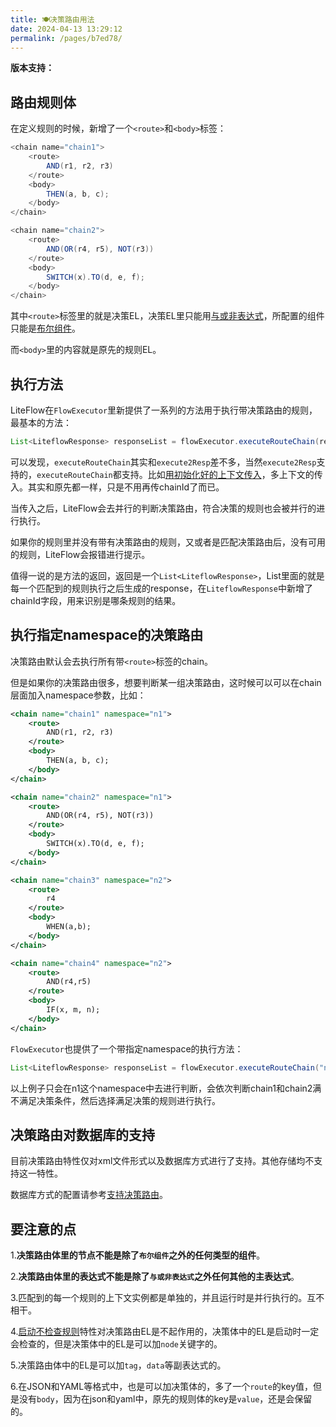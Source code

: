 ```yaml
---
title: 🍽决策路由用法
date: 2024-04-13 13:29:12
permalink: /pages/b7ed78/
---
```


**版本支持：**<Badge text="v2.12.0+" vertical="middle"/>

## 路由规则体

在定义规则的时候，新增了一个`<route>`和`<body>`标签：

```java
<chain name="chain1">
    <route>
        AND(r1, r2, r3)
    </route>
    <body>
        THEN(a, b, c);
    </body>
</chain>

<chain name="chain2">
    <route>
        AND(OR(r4, r5), NOT(r3))
    </route>
    <body>
        SWITCH(x).TO(d, e, f);
    </body>
</chain>
```

其中`<route>`标签里的就是决策EL，决策EL里只能用[与或非表达式](/pages/a8b344/)，所配置的组件只能是[布尔组件](/pages/cb0b59/)。

而`<body>`里的内容就是原先的规则EL。

## 执行方法

LiteFlow在`FlowExecutor`里新提供了一系列的方法用于执行带决策路由的规则，最基本的方法：

```java
List<LiteflowResponse> responseList = flowExecutor.executeRouteChain(requestData, YourContext.class);
```

可以发现，`executeRouteChain`其实和`execute2Resp`差不多，当然`execute2Resp`支持的，`executeRouteChain`都支持。比如[用初始化好的上下文传入](/pages/501abf/)，多上下文的传入。其实和原先都一样，只是不用再传chainId了而已。

当传入之后，LiteFlow会去并行的判断决策路由，符合决策的规则也会被并行的进行执行。

如果你的规则里并没有带有决策路由的规则，又或者是匹配决策路由后，没有可用的规则，LiteFlow会报错进行提示。

值得一说的是方法的返回，返回是一个`List<LiteflowResponse>`，List里面的就是每一个匹配到的规则执行之后生成的response，在`LiteflowResponse`中新增了chainId字段，用来识别是哪条规则的结果。

## 执行指定namespace的决策路由<Badge text="v2.12.1+"/>

决策路由默认会去执行所有带`<route>`标签的chain。

但是如果你的决策路由很多，想要判断某一组决策路由，这时候可以可以在chain层面加入namespace参数，比如：

```xml
<chain name="chain1" namespace="n1">
    <route>
        AND(r1, r2, r3)
    </route>
    <body>
        THEN(a, b, c);
    </body>
</chain>

<chain name="chain2" namespace="n1">
    <route>
        AND(OR(r4, r5), NOT(r3))
    </route>
    <body>
        SWITCH(x).TO(d, e, f);
    </body>
</chain>

<chain name="chain3" namespace="n2">
    <route>
        r4
    </route>
    <body>
        WHEN(a,b);
    </body>
</chain>

<chain name="chain4" namespace="n2">
    <route>
        AND(r4,r5)
    </route>
    <body>
        IF(x, m, n);
    </body>
</chain>
```

`FlowExecutor`也提供了一个带指定namespace的执行方法：

```java
List<LiteflowResponse> responseList = flowExecutor.executeRouteChain("n1", requestData, YourContext.class);
```

以上例子只会在n1这个namespace中去进行判断，会依次判断chain1和chain2满不满足决策条件，然后选择满足决策的规则进行执行。

## 决策路由对数据库的支持

目前决策路由特性仅对xml文件形式以及数据库方式进行了支持。其他存储均不支持这一特性。

数据库方式的配置请参考[支持决策路由](/pages/236b4f/#支持决策路由)。

## 要注意的点

1.**决策路由体里的节点不能是除了`布尔组件`之外的任何类型的组件**。

2.**决策路由体里的表达式不能是除了`与或非表达式`之外任何其他的主表达式**。

3.匹配到的每一个规则的上下文实例都是单独的，并且运行时是并行执行的。互不相干。

4.[启动不检查规则](/pages/891f36/)特性对决策路由EL是不起作用的，决策体中的EL是启动时一定会检查的，但是决策体中的EL是可以加`node`关键字的。

5.决策路由体中的EL是可以加`tag`，`data`等副表达式的。

6.在JSON和YAML等格式中，也是可以加决策体的，多了一个`route`的key值，但是没有`body`，因为在json和yaml中，原先的规则体的key是`value`，还是会保留的。




